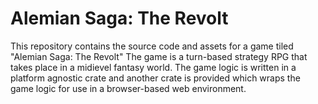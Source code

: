 # Alemian Saga: The Revolt

This repository contains the source code and assets for a game tiled "Alemian Saga: The Revolt"
The game is a turn-based strategy RPG that takes place in a midievel fantasy world.
The game logic is written in a platform agnostic crate and another crate is provided which wraps the game logic for use in a browser-based web environment.

